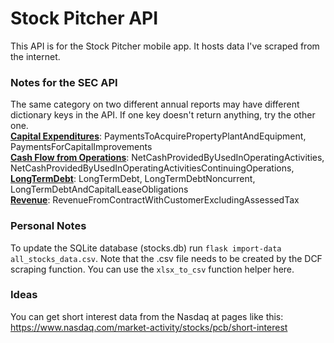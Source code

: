 # Stock Pitcher API

This API is for the Stock Pitcher mobile app. It hosts data I've scraped from the internet.

### Notes for the SEC API
The same category on two different annual reports may have different dictionary keys in the API. 
If one key doesn't return anything, try the other one.\
<ins>**Capital Expenditures**</ins>: PaymentsToAcquirePropertyPlantAndEquipment, PaymentsForCapitalImprovements\
<ins>**Cash Flow from Operations**</ins>: NetCashProvidedByUsedInOperatingActivities, NetCashProvidedByUsedInOperatingActivitiesContinuingOperations,\
<ins>**LongTermDebt**</ins>: LongTermDebt, LongTermDebtNoncurrent, LongTermDebtAndCapitalLeaseObligations\
<ins>**Revenue**</ins>: RevenueFromContractWithCustomerExcludingAssessedTax

### Personal Notes
To update the SQLite database (stocks.db) run `flask import-data all_stocks_data.csv`. 
Note that the .csv file needs to be created by the DCF scraping function. You can use the `xlsx_to_csv` function helper here.  

### Ideas

You can get short interest data from the Nasdaq at pages like this:\
https://www.nasdaq.com/market-activity/stocks/pcb/short-interest

